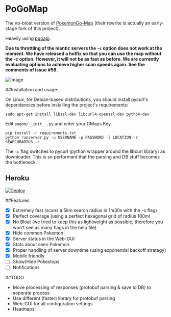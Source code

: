 # PoGoMap
The no-bloat version of [PokemonGo-Map](https://github.com/AHAAAAAAA/PokemonGo-Map) (their rewrite is actually an early-stage fork of this project).

Heavily using [pgoapi](https://github.com/tejado/pgoapi).

**Due to throttling of the niantic servers the `-c` option does not work at the moment. We have released a hotfix so that you can use the map without the -c option. However, it will not be as fast as before. We are currently evaluating options to achieve higher scan speeds again. See the comments of issue #58.**


![image](https://cloud.githubusercontent.com/assets/1723176/17143769/c5db3a80-5354-11e6-85d9-ba664e293cfc.png)

##Installation and usage:

On Linux, for Debian-based distributions, you should install pycurl's dependencies before installing the project's requirements:

`sudo apt-get install libssl-dev libcurl4-openssl-dev python-dev`

Edit `pogom/__init__.py` and enter your GMaps Key.

```
pip install -r requirements.txt
python runserver.py -u USERNAME -p PASSWORD -l LOCATION -r SEARCHRADIUS -c
```
The `-c` flag switches to pycurl (python wrapper around the libcurl library) as downloader. This is so performant that the parsing and DB stuff becomes the bottleneck.

## Heroku
[![Deploy](https://www.herokucdn.com/deploy/button.png)](https://heroku.com/deploy)

##Features
- [x] Extremely fast (scans a 5km search radius in 1m30s with the -c flag)
- [x] Perfect coverage (using a perfect hexagonal grid of radius 100m)
- [x] No Bloat (we tried to keep this as lightweight as possible, therefore you won't see as many flags in the help file)
- [x] Hide common Pokemon
- [x] Server status in the Web-GUI
- [x] Stats about seen Pokemon
- [x] Proper handling of server downtime (using exponential backoff strategy)
- [x] Mobile friendly
- [ ] Show/Hide Pokestops
- [ ] Notifications

##TODO
 - Move processing of responses (protobuf parsing & save to DB) to seperate process
 - Use different (faster) library for protobuf parsing
 - Web-GUI for all configuration settings
 - Heatmaps!
